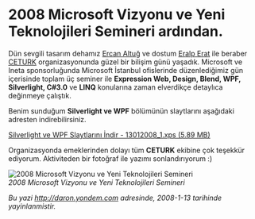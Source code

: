 # 2008 Microsoft Vizyonu ve Yeni Teknolojileri Semineri ardından.
Dün sevgili tasarım dehamız [Ercan
Altuğ](http://ercanaltug.blogspot.com/) ve dostum [Eralp
Erat](http://www.eralperat.com/) ile beraber
[CETURK](http://www.ceturk.com/) organizasyonunda güzel bir bilişim günü
yaşadık. Microsoft ve Ineta sponsorluğunda Microsoft İstanbul
ofislerinde düzenlediğimiz gün içerisinde toplam üç seminer ile
**Expression Web, Design, Blend, WPF, Silverlight, C\#3.0** ve **LINQ**
konularına zaman elverdikçe detaylıca değinmeye çalıştık.

Benim sunduğum **Silverlight ve WPF** bölümünün slaytlarını aşağıdaki
adresten indirebilirsiniz.

[Silverlight ve WPF Slaytlarını İndir - 13012008\_1.xps (5.89
MB)](media/2008_Microsoft_Vizyonu_ve_Yeni_Teknolojileri_Semineri_ardindan/13012008_1.xps)

Organizasyonda emeklerinden dolayı tüm **CETURK** ekibine çok teşekkür
ediyorum. Aktiviteden bir fotoğraf ile yazımı sonlandırıyorum :)

![2008 Microsoft Vizyonu ve Yeni Teknolojileri
Semineri](media/2008_Microsoft_Vizyonu_ve_Yeni_Teknolojileri_Semineri_ardindan/13012008.jpg)\
*2008 Microsoft Vizyonu ve Yeni Teknolojileri Semineri*



*Bu yazi http://daron.yondem.com adresinde, 2008-1-13 tarihinde yayinlanmistir.*
